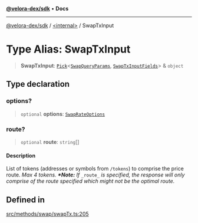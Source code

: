 [**@velora-dex/sdk**](../../README.md) • **Docs**

***

[@velora-dex/sdk](../../globals.md) / [\<internal\>](../README.md) / SwapTxInput

# Type Alias: SwapTxInput

> **SwapTxInput**: [`Pick`](Pick.md)\<[`SwapQueryParams`](SwapQueryParams.md), [`SwapTxInputFields`](SwapTxInputFields.md)\> & `object`

## Type declaration

### options?

> `optional` **options**: [`SwapRateOptions`](SwapRateOptions.md)

### route?

> `optional` **route**: `string`[]

#### Description

List of tokens (addresses or symbols from `/tokens`) to comprise the price route. _Max 4 tokens._ _**\*Note:**_ _If_ `_route_` _is specified, the response will only comprise of the route specified which might not be the optimal route._

## Defined in

[src/methods/swap/swapTx.ts:205](https://github.com/paraswap/paraswap-sdk/blob/master/src/methods/swap/swapTx.ts#L205)
